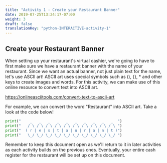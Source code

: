 ```yaml
---
title: "Activity 1 - Create your Restaurant Banner"
date: 2019-07-25T13:24:17-07:00
weight: 3
draft: false
translationKey: "python-INTERACTIVE-activity-1"
---
```

## Create your Restaurant Banner
When setting up your restaurant's virtual cashier, we're going to have to first make sure we have a restaurant banner with the name of your restaurant. Since we want an actual banner, not just plain text for the name, let's use ASCII art! ASCII art uses special symbols such as (), {}, * and other keys to create images and words.
For this activity, we can make use of this online resource to convert text into ASCII art.

https://onlineasciitools.com/convert-text-to-ascii-art

For example, we can convert the word "Restaurant" into 
ASCII art. Take a look at the code below!

```python
print("    _   _   _   _   _   _   _   _   _   _  ")
print("   / \ / \ / \ / \ / \ / \ / \ / \ / \ / \ ")
print("  ( r | e | s | t | a | u | r | a | n | t )")   
print("   \_/ \_/ \_/ \_/ \_/ \_/ \_/ \_/ \_/ \_/ ")
``` 

Remember to keep this document open as we'll return to it in later activities as each activity builds on the previous ones. Eventually, your entire cash register for the restaurant will be set up on this document.      
